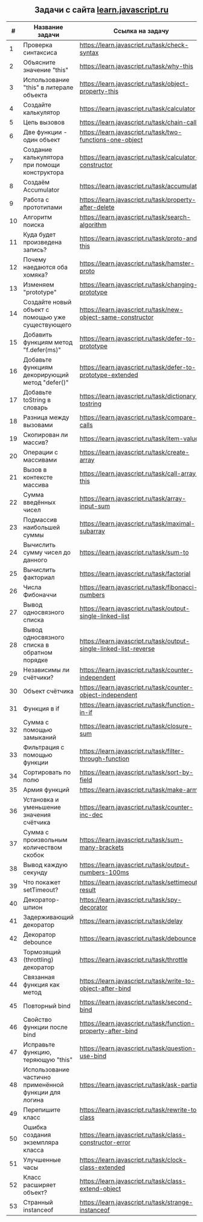 <h2 style="text-align: center">Задачи с сайта <a href="https://learn.javascript.ru"><strong>learn.javascript.ru </strong></a></h2>

|  #  |                    Название задачи                    |                          Ссылка на задачу                          | Результат |
| --- | ----------------------------------------------------- | ------------------------------------------------------------------ |-----------|
|  1  | Проверка синтаксиса                                   | https://learn.javascript.ru/task/check-syntax                      |     +     |
|  2  | Объясните значение "this"                             | https://learn.javascript.ru/task/why-this                          |     +     |
|  3  | Использование "this" в литерале объекта               | https://learn.javascript.ru/task/object-property-this              |     +     |
|  4  | Создайте калькулятор                                  | https://learn.javascript.ru/task/calculator                        |     +     |
|  5  | Цепь вызовов                                          | https://learn.javascript.ru/task/chain-calls                       |     +     |
|  6  | Две функции - один объект                             | https://learn.javascript.ru/task/two-functions-one-object          |     -     |
|  7  | Создание калькулятора при помощи конструктора         | https://learn.javascript.ru/task/calculator-constructor            |     +     |
|  8  | Создаём Accumulator                                   | https://learn.javascript.ru/task/accumulator                       |           |
|  9  | Работа с прототипами                                  | https://learn.javascript.ru/task/property-after-delete             |           |
| 10  | Алгоритм поиска                                       | https://learn.javascript.ru/task/search-algorithm                  |           |
| 11  | Куда будет произведена запись?                        | https://learn.javascript.ru/task/proto-and-this                    |           |
| 12  | Почему наедаются оба хомяка?                          | https://learn.javascript.ru/task/hamster-proto                     |           |
| 13  | Изменяем "prototype"                                  | https://learn.javascript.ru/task/changing-prototype                |           |
| 14  | Создайте новый объект с помощью уже существующего     | https://learn.javascript.ru/task/new-object-same-constructor       |           |
| 15  | Добавить функциям метод "f.defer(ms)"                 | https://learn.javascript.ru/task/defer-to-prototype                |           |
| 16  | Добавьте функциям декорирующий метод "defer()"        | https://learn.javascript.ru/task/defer-to-prototype-extended       |           |
| 17  | Добавьте toString в словарь                           | https://learn.javascript.ru/task/dictionary-tostring               |           |
| 18  | Разница между вызовами                                | https://learn.javascript.ru/task/compare-calls                     |           |
| 19  | Скопирован ли массив?                                 | https://learn.javascript.ru/task/item-value                        |           |
| 20  | Операции с массивами                                  | https://learn.javascript.ru/task/create-array                      |           |
| 21  | Вызов в контексте массива                             | https://learn.javascript.ru/task/call-array-this                   |           |
| 22  | Сумма введённых чисел                                 | https://learn.javascript.ru/task/array-input-sum                   |           |
| 23  | Подмассив наибольшей суммы                            | https://learn.javascript.ru/task/maximal-subarray                  |           |
| 24  | Вычислить сумму чисел до данного                      | https://learn.javascript.ru/task/sum-to                            |           |
| 25  | Вычислить факториал                                   | https://learn.javascript.ru/task/factorial                         |           |
| 26  | Числа Фибоначчи                                       | https://learn.javascript.ru/task/fibonacci-numbers                 |           |
| 27  | Вывод односвязного списка                             | https://learn.javascript.ru/task/output-single-linked-list         |           |
| 28  | Вывод односвязного списка в обратном порядке          | https://learn.javascript.ru/task/output-single-linked-list-reverse |           |
| 29  | Независимы ли счётчики?                               | https://learn.javascript.ru/task/counter-independent               |           |
| 30  | Объект счётчика                                       | https://learn.javascript.ru/task/counter-object-independent        |           |
| 31  | Функция в if                                          | https://learn.javascript.ru/task/function-in-if                    |           |
| 32  | Сумма с помощью замыканий                             | https://learn.javascript.ru/task/closure-sum                       |           |
| 33  | Фильтрация с помощью функции                          | https://learn.javascript.ru/task/filter-through-function           |           |
| 34  | Сортировать по полю                                   | https://learn.javascript.ru/task/sort-by-field                     |           |
| 35  | Армия функций                                         | https://learn.javascript.ru/task/make-army                         |           |
| 36  | Установка и уменьшение значения счётчика              | https://learn.javascript.ru/task/counter-inc-dec                   |           |
| 37  | Сумма с произвольным количеством скобок               | https://learn.javascript.ru/task/sum-many-brackets                 |           |
| 38  | Вывод каждую секунду                                  | https://learn.javascript.ru/task/output-numbers-100ms              |           |
| 39  | Что покажет setTimeout?                               | https://learn.javascript.ru/task/settimeout-result                 |           |
| 40  | Декоратор-шпион                                       | https://learn.javascript.ru/task/spy-decorator                     |           |
| 41  | Задерживающий декоратор                               | https://learn.javascript.ru/task/delay                             |           |
| 42  | Декоратор debounce                                    | https://learn.javascript.ru/task/debounce                          |           |
| 43  | Тормозящий (throttling) декоратор                     | https://learn.javascript.ru/task/throttle                          |           |
| 44  | Связанная функция как метод                           | https://learn.javascript.ru/task/write-to-object-after-bind        |           |
| 45  | Повторный bind                                        | https://learn.javascript.ru/task/second-bind                       |           |
| 46  | Свойство функции после bind                           | https://learn.javascript.ru/task/function-property-after-bind      |           |
| 47  | Исправьте функцию, теряющую "this"                    | https://learn.javascript.ru/task/question-use-bind                 |           |
| 48  | Использование частично применённой функции для логина | https://learn.javascript.ru/task/ask-partial                       |           |
| 49  | Перепишите класс                                      | https://learn.javascript.ru/task/rewrite-to-class                  |           |
| 50  | Ошибка создания экземпляра класса                     | https://learn.javascript.ru/task/class-constructor-error           |           |
| 51  | Улучшенные часы                                       | https://learn.javascript.ru/task/clock-class-extended              |           |
| 52  | Класс расширяет объект?                               | https://learn.javascript.ru/task/class-extend-object               |           |
| 53  | Странный instanceof                                   | https://learn.javascript.ru/task/strange-instanceof                |           |
